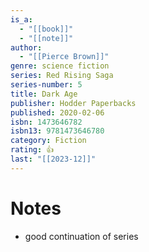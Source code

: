 ```yaml
---
is_a:
  - "[[book]]"
  - "[[note]]"
author:
  - "[[Pierce Brown]]"
genre: science fiction
series: Red Rising Saga
series-number: 5
title: Dark Age
publisher: Hodder Paperbacks
published: 2020-02-06
isbn: 1473646782
isbn13: 9781473646780
category: Fiction
rating: 👍
last: "[[2023-12]]"
---
```

# Notes
- good continuation of series
